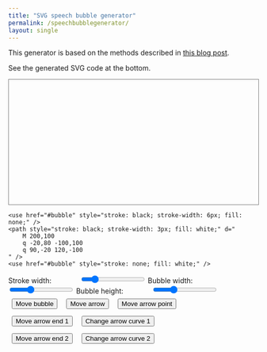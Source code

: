 ```yaml
---
title: "SVG speech bubble generator"
permalink: /speechbubblegenerator/
layout: single
---
```

<style>
svg#generator {
    border: 1px solid grey;
}
span.value {
    width: 50px;
    display: inline-block;
}
code#generatorcode {
    white-space: break-spaces;
}
button {
    margin: 7px;
}
</style>
This generator is based on the methods described in [this blog post](../_posts/2021-08-05-making-speech-bubbles-in-svg.md).

See the generated SVG code at the bottom.

<svg id="generator" xmlns="http://www.w3.org/2000/svg" viewBox="0 0 1000 500" width="1000" height="500">
    <defs>
        <ellipse id="bubble" cx="300" cy="75" rx="150" ry="70" />
    </defs>

    <use href="#bubble" style="stroke: black; stroke-width: 6px; fill: none;" />
    <path style="stroke: black; stroke-width: 3px; fill: white;" d="
        M 200,100
        q -20,80 -100,100
        q 90,-20 120,-100
    " />
    <use href="#bubble" style="stroke: none; fill: white;" />
</svg>
<label for="strokewidth">Stroke width: <span class="value"></span>
    <input type="range" id="strokewidth" min="1" max="12" value="3">
</label>
<label for="bubblewidth">Bubble width: <span class="value"></span>
    <input type="range" id="bubblewidth" min="10" max="950" value="300">
</label>
<label for="bubbleheight">Bubble height: <span class="value"></span>
    <input type="range" id="bubbleheight" min="10" max="450" value="140">
</label>
<div>
    <button id="bubblemidpoint">Move bubble</button>
    <button id="arrowmove">Move arrow</button>
    <button id="arrowpoint">Move arrow point</button>
</div>
<div>
    <button id="arrowend1">Move arrow end 1</button>
    <button id="arrowcurve1">Change arrow curve 1</button>
</div>
<div>
    <button id="arrowend2">Move arrow end 2</button>
    <button id="arrowcurve2">Change arrow curve 2</button>
</div>
<div class="language-xml highlighter-rouge">
    <code id="generatorcode"></code>
</div>

<script>
    function updateCode() {
        document.querySelector("#generatorcode").innerText =
                            document.querySelector("#generator").outerHTML

    }
    updateCode()
    function bubbleChange() {
        for (const [dim, att] of [["width", "rx"], ["height", "ry"]]){
            const value = document.querySelector(`#bubble${dim}`).value;
            document.querySelector(`label[for=bubble${dim}] span.value`).innerText = value;
            document.querySelector("svg#generator #bubble").setAttribute(att, value / 2);
        }
        updateCode()
    }
    document.querySelector("#bubblewidth").addEventListener("input", bubbleChange)
    document.querySelector("#bubbleheight").addEventListener("input", bubbleChange)
    bubbleChange()

    function strokeChange() {
        const width = document.querySelector("#strokewidth").value;
        document.querySelector(`label[for=strokewidth] span.value`).innerText = width + "px";
        document.querySelector("svg#generator use").style.strokeWidth = (width * 2) + "px"
        document.querySelector("svg#generator path").style.strokeWidth = width + "px"
        updateCode();
    }
    strokeChange()
    document.querySelector("#strokewidth").addEventListener("input", strokeChange)

    function bubbleFollowPointer(event) {
        const rect = this.getBoundingClientRect();
        const x = Math.round(event.clientX - rect.left);
        const y = Math.round(event.clientY - rect.top);
        document.querySelector("svg#generator #bubble").setAttribute("cx", x);
        document.querySelector("svg#generator #bubble").setAttribute("cy", y);
        updateCode()
    }

    function getPath() {
        const pathd = document.querySelector("#generator path").getAttribute("d")
        const values = pathd.match(/^\W+M[\W]*?(-?\d+)[\W,]+?(-?\d+)[\W,]*q[\W,]*?(-?\d+)[\W,]+?(-?\d+)[\W,]+?(-?\d+)[\W,]+?(-?\d+)[\W,]*q[\W,]*?(-?\d+)[\W,]+?(-?\d+)[\W,]+?(-?\d+)[\W,]+?(-?\d+)[\W,]*$/).slice(1);
        return values.map(parseFloat)
    }

    function getPathAbsolute() {
        // get path as absolute values
        const values = getPath()
        values[2] += values[0]
        values[4] += values[0]
        values[3] += values[1]
        values[5] += values[1]
        values[6] += values[4]
        values[8] += values[4]
        values[7] += values[5]
        values[9] += values[5]
        return values;
    }

    function setPathAbsolute(values) {
        values[6] -= values[4]
        values[8] -= values[4]
        values[7] -= values[5]
        values[9] -= values[5]
        values[2] -= values[0]
        values[4] -= values[0]
        values[3] -= values[1]
        values[5] -= values[1]
        setPath(values)
    }
    function setPath(values) {
        values = values.map(Math.round);
        const indent = "                "
        const pathd = `\n${indent}M ${values[0]},${values[1]}\n${indent}q ${values[2]},${values[3]} ${values[4]},${values[5]}\n${indent}q ${values[6]},${values[7]} ${values[8]},${values[9]}\n              `
        document.querySelector("#generator path").setAttribute("d", pathd)
    }

    function moveWholeArrow(event) {
        const rect = this.getBoundingClientRect();
        const x = event.clientX - rect.left;
        const y = event.clientY - rect.top;
        const values = getPath();
        values[0] = x - values[4]
        values[1] = y - values[5]
        setPath(values)
        updateCode()
    }
    function pathPointFollowPointer(pointindex) {
        return function (event) {
            const rect = this.getBoundingClientRect();
            const x = event.clientX - rect.left;
            const y = event.clientY - rect.top;
            const values = getPathAbsolute();
            values[pointindex] = x
            values[pointindex + 1] = y
            setPathAbsolute(values)
            updateCode()
        }
    }

    const end1PointFollowPointer = pathPointFollowPointer(0);
    const end1CurveFollowPointer = pathPointFollowPointer(2);
    const arrowPointFollowPointer = pathPointFollowPointer(4);
    const end2CurveFollowPointer = pathPointFollowPointer(6);
    const end2PointFollowPointer = pathPointFollowPointer(8);

    function removeAllListeners() {
        document.querySelector("#generator").removeEventListener("pointermove", bubbleFollowPointer)
        document.querySelector("#generator").removeEventListener("pointermove", moveWholeArrow)
        document.querySelector("#generator").removeEventListener("pointermove", end1PointFollowPointer)
        document.querySelector("#generator").removeEventListener("pointermove", end1CurveFollowPointer)
        document.querySelector("#generator").removeEventListener("pointermove", arrowPointFollowPointer)
        document.querySelector("#generator").removeEventListener("pointermove", end2CurveFollowPointer)
        document.querySelector("#generator").removeEventListener("pointermove", end2PointFollowPointer)
    }

    document.querySelector("#generator").addEventListener("click", removeAllListeners)

    for (const [selector, listener] of [
                            ["#bubblemidpoint", bubbleFollowPointer],
                            ["#arrowmove", moveWholeArrow],
                            ["#arrowend1", end1PointFollowPointer],
                            ["#arrowcurve1", end1CurveFollowPointer],
                            ["#arrowpoint", arrowPointFollowPointer],
                            ["#arrowcurve2", end2CurveFollowPointer],
                            ["#arrowend2", end2PointFollowPointer]]) {
        document.querySelector(selector).addEventListener("click", () => {
            removeAllListeners();
            document.querySelector("#generator").addEventListener("pointermove", listener);
        })
    }
</script>

